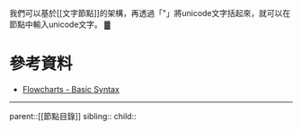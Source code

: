 我們可以基於[[文字節點]]的架構，再透過「"」將unicode文字括起來，就可以在節點中輸入unicode文字。
▓
# 參考資料
- [Flowcharts - Basic Syntax](https://mermaid.js.org/syntax/flowchart.html)
- - -
parent::[[節點目錄]]
sibling::
child::